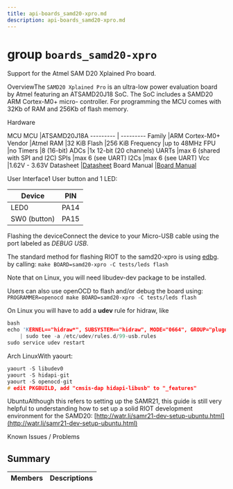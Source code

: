 ```yaml
---
title: api-boards_samd20-xpro.md
description: api-boards_samd20-xpro.md
---
```

# group `boards_samd20-xpro` 

Support for the Atmel SAM D20 Xplained Pro board.

OverviewThe `SAMD20 Xplained Pro` is an ultra-low power evaluation board by Atmel featuring an ATSAMD20J18 SoC. The SoC includes a SAMD20 ARM Cortex-M0+ micro- controller. For programming the MCU comes with 32Kb of RAM and 256Kb of flash memory.

Hardware

MCU
MCU   |ATSAMD20J18A
--------- | ---------
Family   |ARM Cortex-M0+
Vendor   |Atmel
RAM   |32 KiB
Flash   |256 KiB
Frequency   |up to 48MHz
FPU   |no
Timers   |8 (16-bit)
ADCs   |1x 12-bit (20 channels)
UARTs   |max 6 (shared with SPI and I2C)
SPIs   |max 6 (see UART)
I2Cs   |max 6 (see UART)
Vcc   |1.62V - 3.63V
Datasheet   |[Datasheet](http://ww1.microchip.com/downloads/en/DeviceDoc/SAM_D20_%20Family_Datasheet_DS60001504C.pdf)
Board Manual   |[Board Manual](http://ww1.microchip.com/downloads/en/DeviceDoc/Atmel-42102-SAMD20-Xplained-Pro_User-Guide.pdf)

User Interface1 User button and 1 LED:

Device   |PIN
--------- | ---------
LED0   |PA14
SW0 (button)   |PA15

Flashing the deviceConnect the device to your Micro-USB cable using the port labeled as *DEBUG USB*.

The standard method for flashing RIOT to the samd20-xpro is using [edbg](https://github.com/ataradov/edbg). by calling: `make BOARD=samd20-xpro -C tests/leds flash`

Note that on Linux, you will need libudev-dev package to be installed.

Users can also use openOCD to flash and/or debug the board using: `PROGRAMMER=openocd make BOARD=samd20-xpro -C tests/leds flash`

On Linux you will have to add a **udev** rule for hidraw, like 
```cpp
bash
echo 'KERNEL=="hidraw*", SUBSYSTEM=="hidraw", MODE="0664", GROUP="plugdev"' \
    | sudo tee -a /etc/udev/rules.d/99-usb.rules
sudo service udev restart
```

Arch LinuxWith yaourt: 
```cpp
yaourt -S libudev0
yaourt -S hidapi-git
yaourt -S openocd-git
# edit PKGBUILD, add "cmsis-dap hidapi-libusb" to "_features"
```

UbuntuAlthough this refers to setting up the SAMR21, this guide is still very helpful to understanding how to set up a solid RIOT development environment for the SAMD20: [http://watr.li/samr21-dev-setup-ubuntu.html](http://watr.li/samr21-dev-setup-ubuntu.html)

Known Issues / Problems

## Summary

 Members                        | Descriptions                                
--------------------------------|---------------------------------------------

